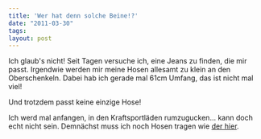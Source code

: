 ```yaml
---
title: 'Wer hat denn solche Beine!?'
date: "2011-03-30"
tags: 
layout: post
---
```

Ich glaub's nicht! Seit Tagen versuche ich, eine Jeans zu finden, die mir passt. Irgendwie werden mir meine Hosen allesamt zu klein an den Oberschenkeln. Dabei hab ich gerade mal 61cm Umfang, das ist nicht mal viel!

Und trotzdem passt keine einzige Hose!

Ich werd mal anfangen, in den Kraftsportläden rumzugucken... kann doch echt nicht sein. Demnächst muss ich noch Hosen tragen wie <a href="http://www.youtube.com/watch?v=WIHAkqCls4A">der hier</a>.
